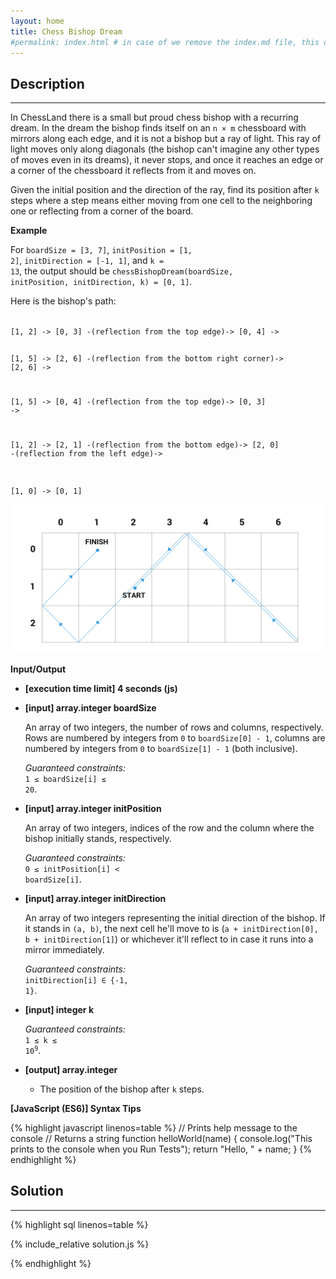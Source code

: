 ```yaml
---
layout: home
title: Chess Bishop Dream
#permalink: index.html # in case of we remove the index.md file, this doc will be the index page
---
```


<div class="row">
<div class="columnStmt" markdown="1">

## Description

---

In ChessLand there is a small but proud chess bishop with a recurring dream. In the dream the bishop finds itself on an <code>n × m</code> chessboard with mirrors along each edge, and it is not a bishop but a ray of light. This ray of light moves only along diagonals (the bishop can't imagine any other types of moves even in its dreams), it never stops, and once it reaches an edge or a corner of the chessboard it reflects from it and moves on.

Given the initial position and the direction of the ray, find its position after <code>k</code> steps where a step means either moving from one cell to the neighboring one or reflecting from a corner of the board.

**Example**

For <code>boardSize = [3, 7]</code>, <code>initPosition = [1, 2]</code>,
<code>initDirection = [-1, 1]</code>, and <code>k = 13</code>, the output should be
<code>chessBishopDream(boardSize, initPosition, initDirection, k) = [0, 1]</code>.

Here is the bishop's path:

<code>
[1, 2] -> [0, 3] -(reflection from the top edge)-> [0, 4] ->

[1, 5] -> [2, 6] -(reflection from the bottom right corner)-> [2, 6] ->

[1, 5] -> [0, 4] -(reflection from the top edge)-> [0, 3] ->

[1, 2] -> [2, 1] -(reflection from the bottom edge)-> [2, 0] -(reflection from the left edge)->

[1, 0] -> [0, 1]
</code>

![](./images/example.png)

**Input/Output**

- **[execution time limit] 4 seconds (js)**
- **[input] array.integer boardSize**

  An array of two integers, the number of rows and columns, respectively. Rows are numbered by integers from <code>0</code> to <code>boardSize[0] - 1</code>, columns are numbered by integers from <code>0</code> to <code>boardSize[1] - 1</code> (both inclusive).<br>

  _Guaranteed constraints:_<br>
  <code>1 ≤ boardSize[i] ≤ 20</code>.

- **[input] array.integer initPosition**

  An array of two integers, indices of the row and the column where the bishop initially stands, respectively.<br>

  _Guaranteed constraints:_<br>
  <code>0 ≤ initPosition[i] < boardSize[i]</code>.

- **[input] array.integer initDirection**

  An array of two integers representing the initial direction of the bishop. If it stands in <code>(a, b)</code>, the next cell he'll move to is (<code>a + initDirection[0], b + initDirection[1]</code>) or whichever it'll reflect to in case it runs into a mirror immediately.<br>

  _Guaranteed constraints:_<br>
  <code>initDirection[i] ∈ {-1, 1}</code>.

- **[input] integer k**

  _Guaranteed constraints:_<br>
  <code>1 ≤ k ≤ 10<sup>9</sup></code>.

* **[output] array.integer**

  - The position of the bishop after <code>k</code> steps.

**[JavaScript (ES6)] Syntax Tips**

{% highlight javascript linenos=table %}
// Prints help message to the console
// Returns a string
function helloWorld(name) {
console.log("This prints to the console when you Run Tests");
return "Hello, " + name;
}
{% endhighlight %}

</div>
<div class="columnSol" markdown="1">

## Solution

---

{% highlight sql linenos=table %}

{% include_relative solution.js %}

{% endhighlight %}

</div>
</div>
